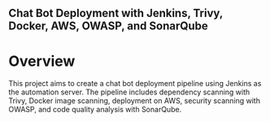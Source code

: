 ## Chat Bot Deployment with Jenkins, Trivy, Docker, AWS, OWASP, and SonarQube
# Overview
This project aims to create a chat bot deployment pipeline using Jenkins as the automation server. The pipeline includes dependency scanning with Trivy, Docker image scanning, deployment on AWS, security scanning with OWASP, and code quality analysis with SonarQube.
